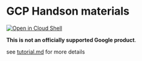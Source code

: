 # GCP Handson materials

[![Open in Cloud Shell](https://gstatic.com/cloudssh/images/open-btn.png)](https://ssh.cloud.google.com/cloudshell/open?cloudshell_git_repo=https://github.com/mouradelazhari/gcp-getting-started-lab-jp&cloudshell_working_dir=webapp/newgrad&cloudshell_tutorial=tutorial.md)

**This is not an officially supported Google product**.

see [tutorial.md](tutorial.md) for more details
